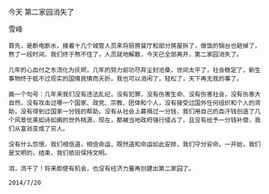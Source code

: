 今天 第二家园消失了

雪峰


    首先，是断电断水，接着十几个城管人员来将厨房餐厅和部分房屋拆了，做饭的锅台也砸掉了，熬了一段时间，我们终于熬不住了，人员就地解散，今天已全部离开，第二家园消失了。

    几年的心血付之东流化为灰烬，几年的努力前功尽弃尘封沧桑，世间太平了，社会稳定了，新生事物终于抵不过现实的国情民情而夭折，我也可以消闲了，轻松了，天下再无我的事了。

    画一个句号：几年来我们没有违法乱纪，没有犯罪，没有伤害生命、没有伤害社会，没有伤害大自然，没有攻击过哪一个国家、政党、宗教、团体和个人，没有接受过国外任何组织和个人的资助，没有得到过国家一分钱的帮助，没有从社会上募捐过一分钱，我们用自己的血汗钱创造了几个风景优美如诗如画的世外桃源，现在，都被当地政府强行侵占了，且没有给予一分钱补偿，我们从富翁变成了穷人。

    没有什么怨恨，我们相信道，相信命运，既然道和命运如此安排，我们守分安命。一开始，我们是文明的，结束，我们依旧保持文明。

    泪，流干了！将来即使有机会，也没有经济力量再创建出第二家园了。

    2014/7/20



